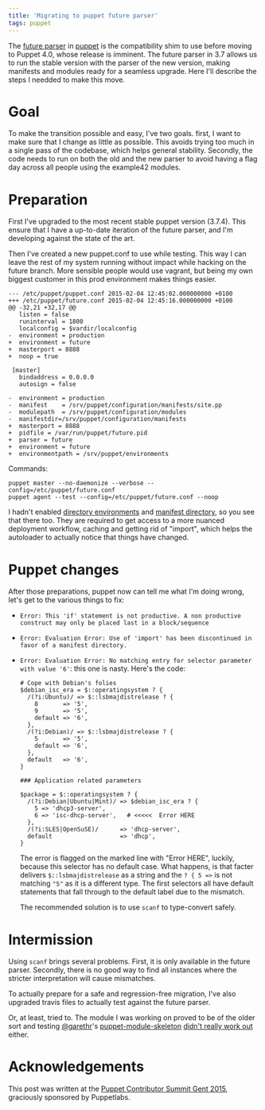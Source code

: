```yaml
---
title: 'Migrating to puppet future parser'
tags: puppet
---
```


The [future
parser](https://docs.puppetlabs.com/puppet/latest/reference/experiments_future.html)
in [puppet](https://puppetlabs.com/) is the compatibility shim to use before
moving to Puppet 4.0, whose release is imminent. The future parser in 3.7
allows us to run the stable version with the parser of the new version, making
manifests and modules ready for a seamless upgrade. Here I'll describe the
steps I needded to make this move.

# Goal

To make the transition possible and easy, I've two goals. first, I want to make
sure that I change as little as possible. This avoids trying too much in a
single pass of the codebase, which helps general stability. Secondly, the code
needs to run on both the old and the new parser to avoid having a flag day
across all people using the example42 modules.

# Preparation

First I've upgraded to the most recent stable puppet version (3.7.4). This
ensure that I have a up-to-date iteration of the future parser, and I'm
developing against the state of the art.

Then I've created a new puppet.conf to use while testing. This way I can leave
the rest of my system running without impact while hacking on the future
branch. More sensible people would use vagrant, but being my own
biggest customer in this prod environment makes things easier.

    --- /etc/puppet/puppet.conf 2015-02-04 12:45:02.000000000 +0100
    +++ /etc/puppet/future.conf 2015-02-04 12:45:16.000000000 +0100
    @@ -32,21 +32,17 @@
       listen = false
       runinterval = 1800
       localconfig = $vardir/localconfig
    -  environment = production
    +  environment = future
    +  masterport = 8888
    +  noop = true

     [master]
       bindaddress = 0.0.0.0
       autosign = false

    -  environment = production
    -  manifest    = /srv/puppet/configuration/manifests/site.pp
    -  modulepath  = /srv/puppet/configuration/modules
    -  manifestdir=/srv/puppet/configuration/manifests
    +  masterport = 8888
    +  pidfile = /var/run/puppet/future.pid
    +  parser = future
    +  environment = future
    +  environmentpath = /srv/puppet/environments

Commands:

    puppet master --no-daemonize --verbose --config=/etc/puppet/future.conf
    puppet agent --test --config=/etc/puppet/future.conf --noop


I hadn't enabled [directory
environments](https://docs.puppetlabs.com/puppet/latest/reference/environments_configuring.html)
and [manifest
directory](https://docs.puppetlabs.com/puppet/latest/reference/dirs_manifest.html#directory-behavior-vs-single-file),
so you see that there too. They are required to get access to a more nuanced
deployment workflow, caching and getting rid of "import", which helps the
autoloader to actually notice that things have changed.


# Puppet changes

After those preparations, puppet now can tell me what I'm doing wrong, let's get to the various things to fix:

  * `Error: This 'if' statement is not productive. A non productive construct may only be placed last in a block/sequence`
  * `Error: Evaluation Error: Use of 'import' has been discontinued in favor of a manifest directory.`

  * `Error: Evaluation Error: No matching entry for selector parameter with value '6'`: this one is nasty. Here's the code:

        # Cope with Debian's folies
        $debian_isc_era = $::operatingsystem ? {
          /(?i:Ubuntu)/ => $::lsbmajdistrelease ? {
            8       => '5',
            9       => '5',
            default => '6',
          },
          /(?i:Debian)/ => $::lsbmajdistrelease ? {
            5       => '5',
            default => '6',
          },
          default   => '6',
        }

        ### Application related parameters

        $package = $::operatingsystem ? {
          /(?i:Debian|Ubuntu|Mint)/ => $debian_isc_era ? {
            5 => 'dhcp3-server',
            6 => 'isc-dhcp-server',   # <<<<<  Error HERE
          },
          /(?i:SLES|OpenSuSE)/      => 'dhcp-server',
          default                   => 'dhcp',
        }

    The error is flagged on the marked line with "Error HERE", luckily, because
    this selector has no default case. What happens, is that facter delivers
    `$::lsbmajdistrelease` as a string and the `? { 5 =>` is not matching `"5"`
    as it is a different type. The first selectors all have default statements
    that fall through to the default label due to the mismatch.

    The recommended solution is to use `scanf` to type-convert safely.

# Intermission

Using `scanf` brings several problems. First, it is only available in the
future parser. Secondly, there is no good way to find all instances where the
stricter interpretation will cause mismatches.

To actually prepare for a safe and regression-free migration, I've also
upgraded travis files to actually test against the future parser.

Or, at least, tried to. The module I was working on proved to be of the older
sort and testing [@garethr](https://twitter.com/garethr)'s
[puppet-module-skeleton](https://github.com/garethr/puppet-module-skeleton)
[didn't really work
out](https://travis-ci.org/DavidS/puppet-scanf/builds/49461609) either.


# Acknowledgements

This post was written at the [Puppet Contributor Summit Gent
2015](http://cfgmgmtcamp.eu/puppet.html), graciously sponsored by Puppetlabs.
